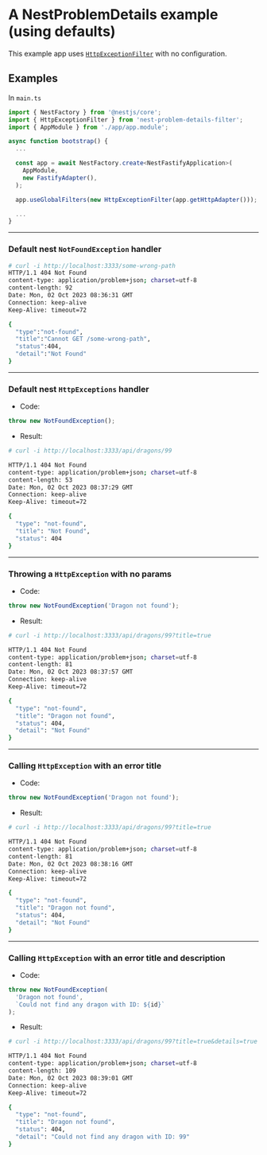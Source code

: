 # A NestProblemDetails example (using defaults)

This example app uses [`HttpExceptionFilter`]() with no configuration.

## Examples

In `main.ts`

```ts
import { NestFactory } from '@nestjs/core';
import { HttpExceptionFilter } from 'nest-problem-details-filter';
import { AppModule } from './app/app.module';

async function bootstrap() {
  ...

  const app = await NestFactory.create<NestFastifyApplication>(
    AppModule,
    new FastifyAdapter(),
  );

  app.useGlobalFilters(new HttpExceptionFilter(app.getHttpAdapter()));

  ...
}
```

---

### Default nest `NotFoundException` handler

```bash
# curl -i http://localhost:3333/some-wrong-path
HTTP/1.1 404 Not Found
content-type: application/problem+json; charset=utf-8
content-length: 92
Date: Mon, 02 Oct 2023 08:36:31 GMT
Connection: keep-alive
Keep-Alive: timeout=72

{ 
  "type":"not-found",
  "title":"Cannot GET /some-wrong-path",
  "status":404,
  "detail":"Not Found"
}
```

---

### Default nest `HttpExceptions` handler

- Code:

```js
throw new NotFoundException();
```

- Result:

```bash
# curl -i http://localhost:3333/api/dragons/99

HTTP/1.1 404 Not Found
content-type: application/problem+json; charset=utf-8
content-length: 53
Date: Mon, 02 Oct 2023 08:37:29 GMT
Connection: keep-alive
Keep-Alive: timeout=72

{
  "type": "not-found",
  "title": "Not Found",
  "status": 404
}
```

---

### Throwing a `HttpException` with no params

- Code:

```js
throw new NotFoundException('Dragon not found');
```

- Result:

```bash
# curl -i http://localhost:3333/api/dragons/99?title=true

HTTP/1.1 404 Not Found
content-type: application/problem+json; charset=utf-8
content-length: 81
Date: Mon, 02 Oct 2023 08:37:57 GMT
Connection: keep-alive
Keep-Alive: timeout=72

{
  "type": "not-found",
  "title": "Dragon not found",
  "status": 404,
  "detail": "Not Found"
}
```

---

### Calling `HttpException` with an error title

- Code:

```js
throw new NotFoundException('Dragon not found');
```

- Result:

```bash
# curl -i http://localhost:3333/api/dragons/99?title=true

HTTP/1.1 404 Not Found
content-type: application/problem+json; charset=utf-8
content-length: 81
Date: Mon, 02 Oct 2023 08:38:16 GMT
Connection: keep-alive
Keep-Alive: timeout=72

{
  "type": "not-found",
  "title": "Dragon not found",
  "status": 404,
  "detail": "Not Found"
}
```

---

### Calling `HttpException` with an error title and description

- Code:

```js
throw new NotFoundException(
  'Dragon not found',
  `Could not find any dragon with ID: ${id}`
);
```

- Result:

```bash
# curl -i http://localhost:3333/api/dragons/99?title=true&details=true

HTTP/1.1 404 Not Found
content-type: application/problem+json; charset=utf-8
content-length: 109
Date: Mon, 02 Oct 2023 08:39:01 GMT
Connection: keep-alive
Keep-Alive: timeout=72

{
  "type": "not-found",
  "title": "Dragon not found",
  "status": 404,
  "detail": "Could not find any dragon with ID: 99"
}
```
